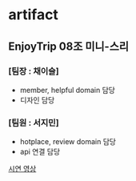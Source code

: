 # artifact

## EnjoyTrip 08조 미니-스리

### [팀장 : 채이슬]
- member, helpful domain 담당
- 디자인 담당
### [팀원 : 서지민]
- hotplace, review domain 담당
- api 연결 담당

[시연 영상]("https://youtu.be/18gZQcidw9Q")
